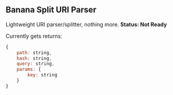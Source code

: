 Banana Split URI Parser
-----------------------
Lightweight URI parser/splitter, nothing more.
__Status: Not Ready__

Currently gets returns:

``` js
{
    path: string,
    hash: string,
    query: string,
    params: {
        key: string
    }
}
```